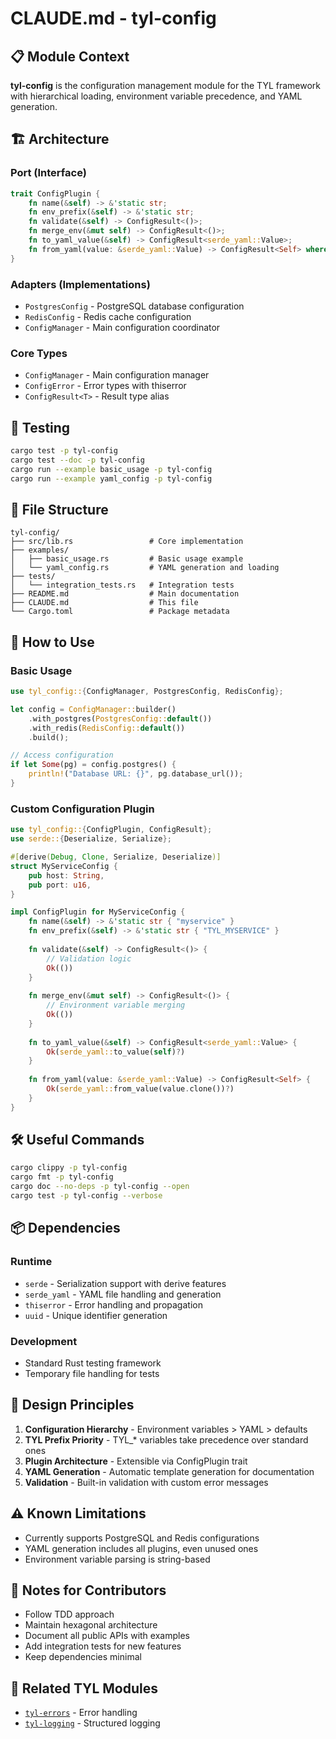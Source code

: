 # CLAUDE.md - tyl-config

## 📋 **Module Context**

**tyl-config** is the configuration management module for the TYL framework with hierarchical loading, environment variable precedence, and YAML generation.

## 🏗️ **Architecture**

### **Port (Interface)**
```rust
trait ConfigPlugin {
    fn name(&self) -> &'static str;
    fn env_prefix(&self) -> &'static str;
    fn validate(&self) -> ConfigResult<()>;
    fn merge_env(&mut self) -> ConfigResult<()>;
    fn to_yaml_value(&self) -> ConfigResult<serde_yaml::Value>;
    fn from_yaml(value: &serde_yaml::Value) -> ConfigResult<Self> where Self: Sized;
}
```

### **Adapters (Implementations)**
- `PostgresConfig` - PostgreSQL database configuration
- `RedisConfig` - Redis cache configuration
- `ConfigManager` - Main configuration coordinator

### **Core Types**
- `ConfigManager` - Main configuration manager
- `ConfigError` - Error types with thiserror
- `ConfigResult<T>` - Result type alias

## 🧪 **Testing**

```bash
cargo test -p tyl-config
cargo test --doc -p tyl-config
cargo run --example basic_usage -p tyl-config
cargo run --example yaml_config -p tyl-config
```

## 📂 **File Structure**

```
tyl-config/
├── src/lib.rs                 # Core implementation
├── examples/
│   ├── basic_usage.rs         # Basic usage example
│   └── yaml_config.rs         # YAML generation and loading
├── tests/
│   └── integration_tests.rs   # Integration tests
├── README.md                  # Main documentation
├── CLAUDE.md                  # This file
└── Cargo.toml                 # Package metadata
```

## 🔧 **How to Use**

### **Basic Usage**
```rust
use tyl_config::{ConfigManager, PostgresConfig, RedisConfig};

let config = ConfigManager::builder()
    .with_postgres(PostgresConfig::default())
    .with_redis(RedisConfig::default())
    .build();

// Access configuration
if let Some(pg) = config.postgres() {
    println!("Database URL: {}", pg.database_url());
}
```

### **Custom Configuration Plugin**
```rust
use tyl_config::{ConfigPlugin, ConfigResult};
use serde::{Deserialize, Serialize};

#[derive(Debug, Clone, Serialize, Deserialize)]
struct MyServiceConfig {
    pub host: String,
    pub port: u16,
}

impl ConfigPlugin for MyServiceConfig {
    fn name(&self) -> &'static str { "myservice" }
    fn env_prefix(&self) -> &'static str { "TYL_MYSERVICE" }
    
    fn validate(&self) -> ConfigResult<()> {
        // Validation logic
        Ok(())
    }
    
    fn merge_env(&mut self) -> ConfigResult<()> {
        // Environment variable merging
        Ok(())
    }
    
    fn to_yaml_value(&self) -> ConfigResult<serde_yaml::Value> {
        Ok(serde_yaml::to_value(self)?)
    }
    
    fn from_yaml(value: &serde_yaml::Value) -> ConfigResult<Self> {
        Ok(serde_yaml::from_value(value.clone())?)
    }
}
```

## 🛠️ **Useful Commands**

```bash
cargo clippy -p tyl-config
cargo fmt -p tyl-config  
cargo doc --no-deps -p tyl-config --open
cargo test -p tyl-config --verbose
```

## 📦 **Dependencies**

### **Runtime**
- `serde` - Serialization support with derive features
- `serde_yaml` - YAML file handling and generation
- `thiserror` - Error handling and propagation
- `uuid` - Unique identifier generation

### **Development**
- Standard Rust testing framework
- Temporary file handling for tests

## 🎯 **Design Principles**

1. **Configuration Hierarchy** - Environment variables > YAML > defaults
2. **TYL Prefix Priority** - TYL_* variables take precedence over standard ones
3. **Plugin Architecture** - Extensible via ConfigPlugin trait
4. **YAML Generation** - Automatic template generation for documentation
5. **Validation** - Built-in validation with custom error messages

## ⚠️ **Known Limitations**

- Currently supports PostgreSQL and Redis configurations
- YAML generation includes all plugins, even unused ones
- Environment variable parsing is string-based

## 📝 **Notes for Contributors**

- Follow TDD approach
- Maintain hexagonal architecture
- Document all public APIs with examples
- Add integration tests for new features
- Keep dependencies minimal

## 🔗 **Related TYL Modules**

- [`tyl-errors`](https://github.com/the-yaml-life/tyl-errors) - Error handling
- [`tyl-logging`](https://github.com/the-yaml-life/tyl-logging) - Structured logging